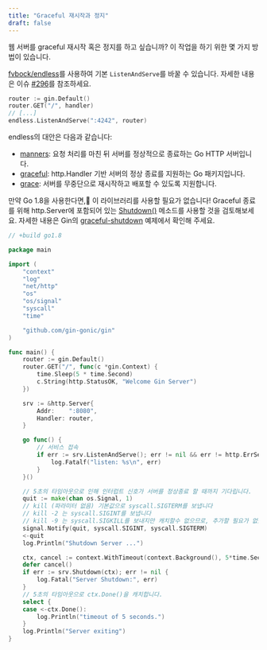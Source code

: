 ```yaml
---
title: "Graceful 재시작과 정지"
draft: false
---
```


웹 서버를 graceful 재시작 혹은 정지를 하고 싶습니까?
이 작업을 하기 위한 몇 가지 방법이 있습니다.

[fvbock/endless](https://github.com/fvbock/endless)를 사용하여 기본 `ListenAndServe`를 바꿀 수 있습니다. 자세한 내용은 이슈 [#296](https://github.com/gin-gonic/gin/issues/296)를 참조하세요.

```go
router := gin.Default()
router.GET("/", handler)
// [...]
endless.ListenAndServe(":4242", router)
```

endless의 대안은 다음과 같습니다:

* [manners](https://github.com/braintree/manners): 요청 처리를 마친 뒤 서버를 정상적으로 종료하는 Go HTTP 서버입니다.
* [graceful](https://github.com/tylerb/graceful): http.Handler 기반 서버의 정상 종료를 지원하는 Go 패키지입니다.
* [grace](https://github.com/facebookgo/grace): 서버를 무중단으로 재시작하고 배포할 수 있도록 지원합니다.

만약 Go 1.8을 사용한다면, 이 라이브러리를 사용할 필요가 없습니다! Graceful 종료를 위해 http.Server에 포함되어 있는 [Shutdown()](https://golang.org/pkg/net/http/#Server.Shutdown) 메소드를 사용할 것을 검토해보세요. 자세한 내용은 Gin의 [graceful-shutdown](https://github.com/gin-gonic/examples/tree/master/graceful-shutdown) 예제에서 확인해 주세요.

```go
// +build go1.8

package main

import (
	"context"
	"log"
	"net/http"
	"os"
	"os/signal"
	"syscall"
	"time"

	"github.com/gin-gonic/gin"
)

func main() {
	router := gin.Default()
	router.GET("/", func(c *gin.Context) {
		time.Sleep(5 * time.Second)
		c.String(http.StatusOK, "Welcome Gin Server")
	})

	srv := &http.Server{
		Addr:    ":8080",
		Handler: router,
	}

	go func() {
		// 서비스 접속
		if err := srv.ListenAndServe(); err != nil && err != http.ErrServerClosed {
			log.Fatalf("listen: %s\n", err)
		}
	}()

	// 5초의 타임아웃으로 인해 인터럽트 신호가 서버를 정상종료 할 때까지 기다립니다.
	quit := make(chan os.Signal, 1)
	// kill (파라미터 없음) 기본값으로 syscall.SIGTERM를 보냅니다
	// kill -2 는 syscall.SIGINT를 보냅니다
	// kill -9 는 syscall.SIGKILL를 보내지만 캐치할수 없으므로, 추가할 필요가 없습니다.
	signal.Notify(quit, syscall.SIGINT, syscall.SIGTERM)
	<-quit
	log.Println("Shutdown Server ...")

	ctx, cancel := context.WithTimeout(context.Background(), 5*time.Second)
	defer cancel()
	if err := srv.Shutdown(ctx); err != nil {
		log.Fatal("Server Shutdown:", err)
	}
	// 5초의 타임아웃으로 ctx.Done()을 캐치합니다.
	select {
	case <-ctx.Done():
		log.Println("timeout of 5 seconds.")
	}
	log.Println("Server exiting")
}
```

